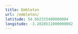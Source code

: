 ```yaml
---
title: Embleton
url: /embleton/
latitude: 54.662315400000004
longitude: -3.2828511000000002
---
```

